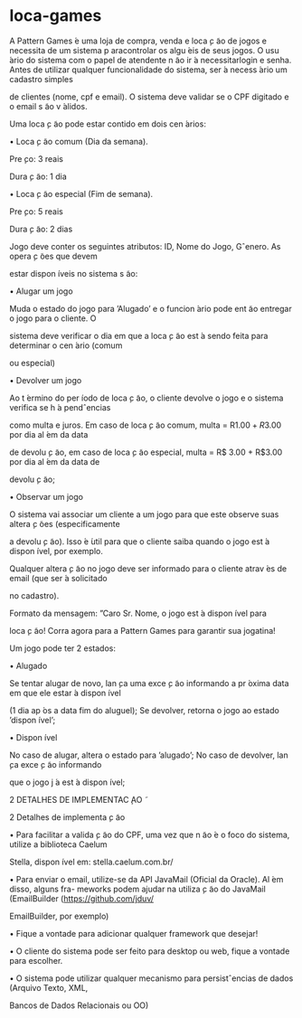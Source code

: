 # loca-games

A Pattern Games  ́e uma loja de compra, venda e loca ̧c ̃ao de jogos e necessita de um sistema p aracontrolar os algu ́eis de seus jogos. O usu ́ario do sistema com o papel de atendente n ̃ao ir ́a necessitarlogin e senha. Antes de utilizar qualquer funcionalidade do sistema, ser ́a necess ́ario um cadastro simples

de clientes (nome, cpf e email). O sistema deve validar se o CPF digitado e o email s ̃ao v ́alidos.

Uma loca ̧c ̃ao pode estar contido em dois cen ́arios:

• Loca ̧c ̃ao comum (Dia da semana).

Pre ̧co: 3 reais

Dura ̧c ̃ao: 1 dia

• Loca ̧c ̃ao especial (Fim de semana).

Pre ̧co: 5 reais

Dura ̧c ̃ao: 2 dias

Jogo deve conter os seguintes atributos: ID, Nome do Jogo, Gˆenero. As opera ̧c ̃oes que devem

estar dispon ́ıveis no sistema s ̃ao:

• Alugar um jogo

Muda o estado do jogo para ’Alugado’ e o funcion ́ario pode ent ̃ao entregar o jogo para o cliente. O

sistema deve verificar o dia em que a loca ̧c ̃ao est ́a sendo feita para determinar o cen ́ario (comum

ou especial)

• Devolver um jogo

Ao t ́ermino do per ́ıodo de loca ̧c ̃ao, o cliente devolve o jogo e o sistema verifica se h ́a pendˆencias

como multa e juros. Em caso de loca ̧c ̃ao comum, multa = R$1.00 + R$3.00 por dia al ́em da data

de devolu ̧c ̃ao, em caso de loca ̧c ̃ao especial, multa = R$ 3.00 + R$3.00 por dia al ́em da data de

devolu ̧c ̃ao;

• Observar um jogo

O sistema vai associar um cliente a um jogo para que este observe suas altera ̧c ̃oes (especificamente

a devolu ̧c ̃ao). Isso  ́e  ́util para que o cliente saiba quando o jogo est ́a dispon ́ıvel, por exemplo.

Qualquer altera ̧c ̃ao no jogo deve ser informado para o cliente atrav ́es de email (que ser ́a solicitado

no cadastro).

Formato da mensagem: ”Caro Sr. Nome, o jogo <NOME DO JOGO>est ́a dispon ́ıvel para

loca ̧c ̃ao! Corra agora para a Pattern Games para garantir sua jogatina!

Um jogo pode ter 2 estados:

• Alugado

Se tentar alugar de novo, lan ̧ca uma exce ̧c ̃ao informando a pr ́oxima data em que ele estar ́a dispon ́ıvel

(1 dia ap ́os a data fim do aluguel); Se devolver, retorna o jogo ao estado ’dispon ́ıvel’;

• Dispon ́ıvel

No caso de alugar, altera o estado para ’alugado’; No caso de devolver, lan ̧ca exce ̧c ̃ao informando

que o jogo j ́a est ́a dispon ́ıvel;

2 DETALHES DE IMPLEMENTAC ̧AO ̃

2 Detalhes de implementa ̧c ̃ao

• Para facilitar a valida ̧c ̃ao do CPF, uma vez que n ̃ao  ́e o foco do sistema, utilize a biblioteca Caelum

Stella, dispon ́ıvel em: stella.caelum.com.br/

• Para enviar o email, utilize-se da API JavaMail (Oficial da Oracle). Al ́em disso, alguns fra-
meworks podem ajudar na utiliza ̧c ̃ao do JavaMail (EmailBuilder (https://github.com/jduv/

EmailBuilder, por exemplo)

• Fique a vontade para adicionar qualquer framework que desejar!

• O cliente do sistema pode ser feito para desktop ou web, fique a vontade para escolher.

• O sistema pode utilizar qualquer mecanismo para persistˆencias de dados (Arquivo Texto, XML,

Bancos de Dados Relacionais ou OO)
